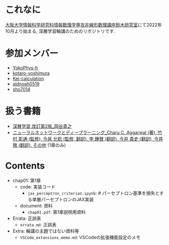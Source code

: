 # これなに
[大阪大学情報科学研究科情報数理学専攻非線形数理講座鈴木研究室](http://www-nomo.ist.osaka-u.ac.jp/)にて2022年10月より始まる, 深層学習輪講のためのリポジトリです.

# 参加メンバー
- [YokoPhys-h](https://github.com/YokoPhys-h)
- [kotaro-yoshimura](https://github.com/kotaro-yoshimura)
- [Kei-calculation](https://github.com/Kei-calculation)
- [aldnoah0519](https://github.com/aldnoah0519)
- [sho7014](https://github.com/sho7014)

# 扱う書籍
- [深層学習 改訂第2版_岡谷貴之](https://www.amazon.co.jp/dp/4065133327)
- [ニューラルネットワークとディープラーニング_Charu C. Aggarwal (著), 竹村 彰通 (監修), 今泉 允聡  (監修, 翻訳), 李 鍾賛 (翻訳), 今井 貴史 (翻訳), 今井 徹 (翻訳), その他](https://www.amazon.co.jp/dp/4780607140/) (1章のみ)

# Contents
- chap01: 第1章
  - code: 実装コード
    - `jax_perceptron_criterion.ipynb`: # パーセプトロン基準を損失とする単層パーセプトロンのJAX実装
  - document: 資料
    - `chap01.pdf`: 第1章説明用資料
- Errata: 正誤表
  - `errata.md`: 正誤表
- Extra: 輪講の主題ではない資料等
  - `VSCode_extensions_memo.md`: VSCodeの拡張機能設定のメモ